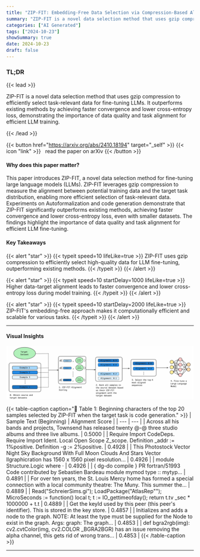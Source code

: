 ```yaml
---
title: "ZIP-FIT: Embedding-Free Data Selection via Compression-Based Alignment"
summary: "ZIP-FIT is a novel data selection method that uses gzip compression to efficiently select task-relevant data for fine-tuning LLMs.  It outperforms existing methods by achieving faster convergence and ....."
categories: ["AI Generated"]
tags: ["2024-10-23"]
showSummary: true
date: 2024-10-23
draft: false
---
```


### TL;DR


{{< lead >}}

ZIP-FIT is a novel data selection method that uses gzip compression to efficiently select task-relevant data for fine-tuning LLMs.  It outperforms existing methods by achieving faster convergence and lower cross-entropy loss, demonstrating the importance of data quality and task alignment for efficient LLM training.

{{< /lead >}}


{{< button href="https://arxiv.org/abs/2410.18194" target="_self" >}}
{{< icon "link" >}} &nbsp; read the paper on arXiv
{{< /button >}}

#### Why does this paper matter?
This paper introduces ZIP-FIT, a novel data selection method for fine-tuning large language models (LLMs). ZIP-FIT leverages gzip compression to measure the alignment between potential training data and the target task distribution, enabling more efficient selection of task-relevant data.  Experiments on Autoformalization and code generation demonstrate that ZIP-FIT significantly outperforms existing methods, achieving faster convergence and lower cross-entropy loss, even with smaller datasets. The findings highlight the importance of data quality and task alignment for efficient LLM fine-tuning.
#### Key Takeaways

{{< alert "star" >}}
{{< typeit speed=10 lifeLike=true >}} ZIP-FIT uses gzip compression to efficiently select high-quality data for LLM fine-tuning, outperforming existing methods. {{< /typeit >}}
{{< /alert >}}

{{< alert "star" >}}
{{< typeit speed=10 startDelay=1000 lifeLike=true >}} Higher data-target alignment leads to faster convergence and lower cross-entropy loss during model training. {{< /typeit >}}
{{< /alert >}}

{{< alert "star" >}}
{{< typeit speed=10 startDelay=2000 lifeLike=true >}} ZIP-FIT's embedding-free approach makes it computationally efficient and scalable for various tasks. {{< /typeit >}}
{{< /alert >}}

------
#### Visual Insights

![](figures/figures_2_0.png "🔼 Figure 1: ZIP-FIT selects task-specific data for efficient finetuning. (0) Obtain both the source and target datasets. (1) Calculate ZIP-FIT Alignment of each source example with the target dataset using gzip compression. (2) Rank all source examples based on these alignment scores. (3) Select the top-K most aligned examples for fine-tuning. (4) Fine-tune a large language model using the selected top-K examples to improve performance on the target task.")

{{< table-caption caption="🔽 Table 1: Beginning characters of the top 20 samples selected by ZIP-FIT when the target task is code generation." >}}
| Sample Text (Beginning) | Alignment Score |
| --- | --- |
| Across all his bands and projects, Townsend has released twenty @-@ three studio albums and three live albums. | 0.5000 |
| Require Import CodeDeps. Require Import Ident. Local Open Scope Z_scope. Definition _addr := 1%positive. Definition -g := 2%positive. | 0.4928 |
| This Photostock Vector Night Sky Background With Full Moon Clouds And Stars Vector Ilgraphicration has 1560 x 1560 pixel resolution... | 0.4926 |
| module Structure.Logic where · | 0.4926 |
| { dg-do compile } PR fortran/51993 Code contributed by Sebastien Bardeau  module mymod type :: mytyp... | 0.4891 |
| For over ten years, the St. Louis Mercy home has formed a special connection with a local community theatre: The Muny. This summer the... | 0.4889 |
| Read("SchreierSims.gi"); LoadPackage("AtlasRep""); MicroSeconds := function() local t; t := IO_gettimeofday(); return t.tv _sec * 1000000 + t.t | 0.4889 |
| Get the keyId used by this peer (this peer's identifier). This is stored in the key store. | 0.4857 |
| Initializes and adds a node to the graph. NOTE: At least the type must be supplied for the Node to exist in the graph. Args: graph: The graph... | 0.4853 |
| def bgra2rgb(img): cv2.cvtColor(img, cv2.COLOR _BGRA2BGR) has an issue removing the alpha channel, this gets rid of wrong trans... | 0.4853 |
{{< /table-caption >}}

------





